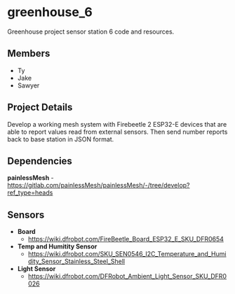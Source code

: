 # greenhouse_6
Greenhouse project sensor station 6 code and resources.


## Members

- Ty
- Jake
- Sawyer

## Project Details

Develop a working mesh system with Firebeetle 2 ESP32-E devices that are able to report values read from external sensors. Then send number reports back to base station in JSON format. 

## Dependencies

**painlessMesh**
    - https://gitlab.com/painlessMesh/painlessMesh/-/tree/develop?ref_type=heads 

## Sensors

- **Board**
    - https://wiki.dfrobot.com/FireBeetle_Board_ESP32_E_SKU_DFR0654
- **Temp and Humitity Sensor**
    - https://wiki.dfrobot.com/SKU_SEN0546_I2C_Temperature_and_Humidity_Sensor_Stainless_Steel_Shell
- **Light Sensor**
    - https://wiki.dfrobot.com/DFRobot_Ambient_Light_Sensor_SKU_DFR0026
